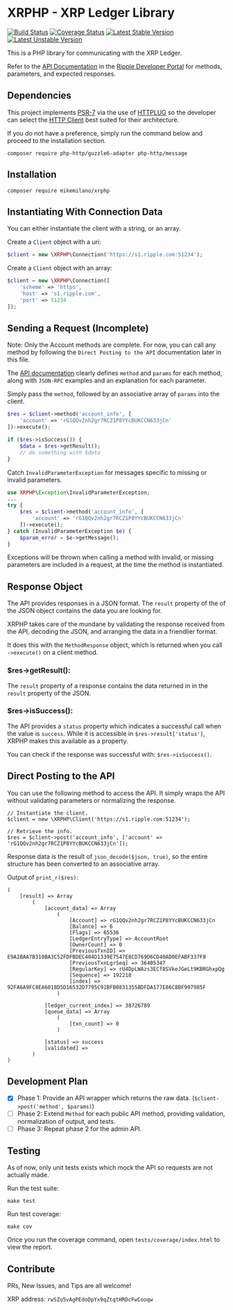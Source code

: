 # XRPHP - XRP Ledger Library

[![Build Status](https://travis-ci.com/mikemilano/xrphp.svg?branch=master)](https://travis-ci.com/mikemilano/xrphp)
[![Coverage Status](https://coveralls.io/repos/github/mikemilano/xrphp/badge.svg?branch=master)](https://coveralls.io/github/mikemilano/xrphp?branch=master)
[![Latest Stable Version](https://poser.pugx.org/matthiasnoback/badges/v/stable.png)](https://packagist.org/packages/matthiasnoback/badges)
[![Latest Unstable Version](https://poser.pugx.org/matthiasnoback/badges/v/unstable.png)](https://packagist.org/packages/matthiasnoback/badges)

This is a PHP library for communicating with the XRP Ledger.

Refer to the [API Documentation](https://developers.ripple.com/rippled-api.html)
in the [Ripple Developer Portal](https://developers.ripple.com/) for methods, parameters, and expected responses.

## Dependencies

This project implements [PSR-7](https://www.php-fig.org/psr/psr-7/) via the use of
[HTTPLUG](http://docs.php-http.org/en/latest/index.html) so the developer can select the
[HTTP Client](http://docs.php-http.org/en/latest/clients.html) best suited for their
architecture.

If you do not have a preference, simply run the command below and proceed to the
installation section.

```
composer require php-http/guzzle6-adapter php-http/message
```

## Installation

```
composer require mikemilano/xrphp
```

## Instantiating With Connection Data

You can either instantiate the client with a string, or an array.

Create a `Client` object with a uri:
```php
$client = new \XRPHP\Connection('https://s1.ripple.com:51234');
```

Create a `Client` object with an array:
```php
$client = new \XRPHP\Connection([
    'scheme' => 'https',
    'host' => 's1.ripple.com',
    'port' => 51234
]);
```

## Sending a Request (Incomplete)

Note: Only the Account methods are complete. For now, you can call any method
by following the `Direct Posting to the API` documentation later in this file. 

The [API documentation](https://developers.ripple.com/rippled-api.html)
clearly defines `method` and `params` for each method, along with `JSON-RPC` examples 
and an explanation for each parameter.

Simply pass the `method`, followed by an associative array of 
`params` into the client.

```php
$res = $client->method('account_info', [
    'account' => 'rG1QQv2nh2gr7RCZ1P8YYcBUKCCN633jCn'
])->execute();

if ($res->isSuccess()) {
    $data = $res->getResult();
    // do something with $data
}
```

Catch `InvalidParameterException` for messages specific to missing or invalid parameters.
```php
use XRPHP\Exception\InvalidParameterException;
...
try {
    $res = $client->method('account_info', [
        'account' => 'rG1QQv2nh2gr7RCZ1P8YYcBUKCCN633jCn'
    ])->execute();
} catch (InvalidParameterException $e) {
    $param_error = $e->getMessage();
}
```

Exceptions will be thrown when calling a method with invalid, or missing
parameters are included in a request, at the time the method
is instantiated.

## Response Object

The API provides responses in a JSON format. The `result` property
of the of the JSON object contains the data you are looking for.

XRPHP takes care of the mundane by validating the response received
 from the API, decoding the JSON, and arranging the data in a friendlier
 format.
 
It does this with the `MethodResponse` object, which is returned
when you call `->execute()` on a client method.

### $res->getResult(): 

The `result` property of a response contains the data returned
in in the `result` property of the JSON.

### $res->isSuccess():

The API provides a `status` property which indicates a successful
call when the value is `success`. While it is accessible in
`$res->result['status']`, XRPHP makes this available as a property.

You can check if the response was successful with: `$res->isSuccess()`.

## Direct Posting to the API

You can use the following method to access the API. It simply wraps the API without validating
parameters or normalizing the response.

```
// Instantiate the client.
$client = new \XRPHP\Client('https://s1.ripple.com:51234');

// Retrieve the info.
$res = $client->post('account_info', ['account' => 'rG1QQv2nh2gr7RCZ1P8YYcBUKCCN633jCn']);
```

Response data is the result of `json_decode($json, true)`, so the entire structure
has been converted to an associative array.

Output of `print_r($res)`:
```
(
    [result] => Array
        (
            [account_data] => Array
                (
                    [Account] => rG1QQv2nh2gr7RCZ1P8YYcBUKCCN633jCn
                    [Balance] => 6
                    [Flags] => 65536
                    [LedgerEntryType] => AccountRoot
                    [OwnerCount] => 0
                    [PreviousTxnID] => E9A2BAA7B310BA3C52FDFBDEC404D1339E7547E8CD769D6CD40AD0EFABF337F8
                    [PreviousTxnLgrSeq] => 36405347
                    [RegularKey] => rU4DpLWAzs3ECf8SVkeJGeLt9KBRGhxpQg
                    [Sequence] => 192218
                    [index] => 92FA6A9FC8EA6018D5D16532D7795C91BFB0831355BDFDA177E86C8BF997985F
                )

            [ledger_current_index] => 38726789
            [queue_data] => Array
                (
                    [txn_count] => 0
                )

            [status] => success
            [validated] => 
        )
)
```

## Development Plan

- [x] Phase 1: Provide an API wrapper which returns the raw data. (`$client->post('method', $params)`)
- [ ] Phase 2: Extend `Method` for each public API method, providing validation, normalization of output, and tests.
- [ ] Phase 3: Repeat phase 2 for the admin API.

## Testing

As of now, only unit tests exists which mock the API so requests are not actually made.

Run the test suite:

```
make test
```

Run test coverage:

```
make cov
```

Once you run the coverage command, open `tests/coverage/index.html` to view the report.

## Contribute

PRs, New Issues, and Tips are all welcome!

XRP address: `rwSZu5vAgPEdoDpYx9qZtqtHRDcFwCooqw`
